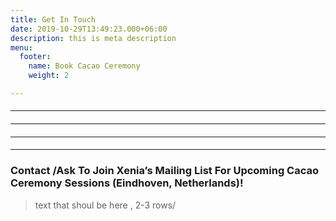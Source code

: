 ```yaml
---
title: Get In Touch
date: 2019-10-29T13:49:23.000+06:00
description: this is meta description
menu:
  footer:
    name: Book Cacao Ceremony
    weight: 2

---
```

#### <hr>

#### <hr>

#### <hr>

#### <hr>

### Contact /Ask To Join Xenia’s Mailing List For Upcoming Cacao Ceremony Sessions (Eindhoven, Netherlands)!

> text that shoul be here , 2-3 rows/